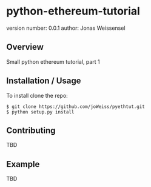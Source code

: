 python-ethereum-tutorial
===============================

version number: 0.0.1
author: Jonas Weissensel

Overview
--------

Small python ethereum tutorial, part 1

Installation / Usage
--------------------

To install clone the repo:

    $ git clone https://github.com/joWeiss/pyethtut.git
    $ python setup.py install

Contributing
------------

TBD

Example
-------

TBD

